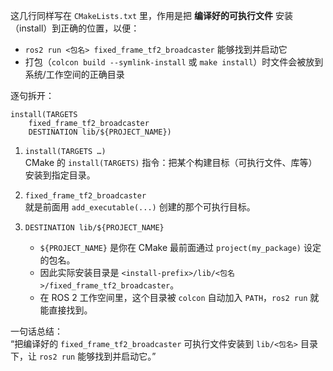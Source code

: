 这几行同样写在 `CMakeLists.txt` 里，作用是把 **编译好的可执行文件** 安装（install）到正确的位置，以便：

- `ros2 run <包名> fixed_frame_tf2_broadcaster` 能够找到并启动它  
- 打包（`colcon build --symlink-install` 或 `make install`）时文件会被放到系统/工作空间的正确目录

逐句拆开：

```
install(TARGETS
    fixed_frame_tf2_broadcaster
    DESTINATION lib/${PROJECT_NAME})
```

1. `install(TARGETS …)`  
   CMake 的 `install(TARGETS)` 指令：把某个构建目标（可执行文件、库等）安装到指定目录。

2. `fixed_frame_tf2_broadcaster`  
   就是前面用 `add_executable(...)` 创建的那个可执行目标。

3. `DESTINATION lib/${PROJECT_NAME}`  
   - `${PROJECT_NAME}` 是你在 CMake 最前面通过 `project(my_package)` 设定的包名。  
   - 因此实际安装目录是 `<install-prefix>/lib/<包名>/fixed_frame_tf2_broadcaster`。  
   - 在 ROS 2 工作空间里，这个目录被 `colcon` 自动加入 `PATH`，`ros2 run` 就能直接找到。

一句话总结：  
“把编译好的 `fixed_frame_tf2_broadcaster` 可执行文件安装到 `lib/<包名>` 目录下，让 `ros2 run` 能够找到并启动它。”